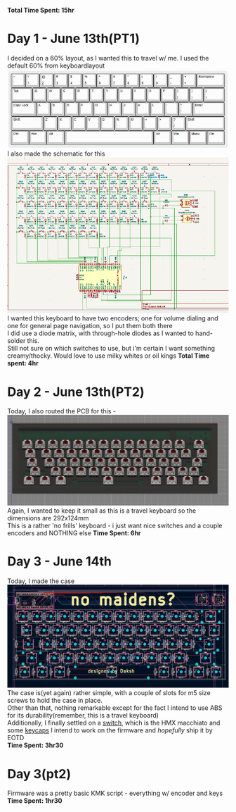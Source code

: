 **Total Time Spent: 15hr**

# Day 1 - June 13th(PT1)

I decided on a 60% layout, as I wanted this to travel w/ me. I used the default 60% from keyboardlayout <br>
![alt text](Assets/layout.png)<br>
I also made the schematic for this<br>
![alt text](Assets/schematic.png)<br>
I wanted this keyboard to have two encoders; one for volume dialing and one for general page navigation, so I put them both there<br>
I did use a diode matrix, with through-hole diodes as I wanted to hand-solder this.<BR>
Still not sure on which switches to use, but i'm certain I want something creamy/thocky. Would love to use milky whites or oil kings
**Total Time spent: 4hr**

# Day 2 - June 13th(PT2)

Today, I also routed the PCB for this -<br>
![alt text](Assets/PCB1.png) <br>
Again, I wanted to keep it small as this is a travel keyboard so the dimensions are 292x124mm<br>
This is a rather 'no frills' keyboard - i just want nice switches and a couple encoders and NOTHING else
**Time Spent: 6hr**

# Day 3 - June 14th

Today, I made the case<br>
![aaa](Assets/image.png)
The case is(yet again) rather simple, with a couple of slots for m5 size screws to hold the case in place.<br>
Other than that, nothing remarkable except for the fact I intend to use ABS for its durability(remember, this is a travel keyboard)<br>
Additionally, I finally settled on a [switch](https://neomacro.in/products/hmx-macchiato-linear-switch), which is the HMX macchiato and some [keycaps](https://stackskb.com/store/stackspbt-lavender-mda-profile-keycaps-131-key/)
I intend to work on the firmware and _hopefully_ ship it by EOTD<br>
**Time Spent: 3hr30**<br>

# Day 3(pt2)

Firmware was a pretty basic KMK script - everything w/ encoder and keys
**Time Spent: 1hr30**
